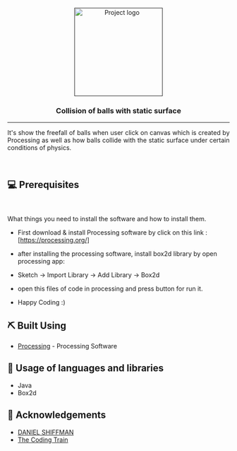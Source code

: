 <p align="center">
  <a href="" rel="noopener">
 <img width=200px height=200px src="https://firebasestorage.googleapis.com/v0/b/creative-coding-92146.appspot.com/o/img%2Fballs_collision_with_surface.png?alt=media&token=373cf115-d5f4-47ed-bc5e-bc080bc32a56" alt="Project logo"></a>
</p>

<h3 align="center">Collision of balls  with static surface</h3>

<div align="center">

</div>

---

<p align="justify"> 
It's show the freefall of balls when user click on canvas which is created by Processing as well as how balls collide with the static surface under certain conditions of physics.
    <br> 
</p>

<br>

## 💻 Prerequisites

<br>

What things you need to install the software and how to install them.

- First download & install <span  >Processing</span> software by click on this link : [https://processing.org/]

- after installing the processing software, install box2d library by open processing app:

- Sketch -> Import Library -> Add Library -> Box2d

- open this files of code in processing and press button for run it.

- Happy Coding :)

## ⛏️ Built Using <a name = "built_using"></a>

- [Processing](https://processing.org/) - Processing Software

## 🎈 Usage of languages and libraries

- Java
- Box2d

## 🎉 Acknowledgements <a name = "acknowledgement"></a>

- <a href="https://shiffman.net/" target="_blank">DANIEL SHIFFMAN</a>
- <a href="https://www.youtube.com/c/TheCodingTrain" target="_blank">The Coding Train</a>
